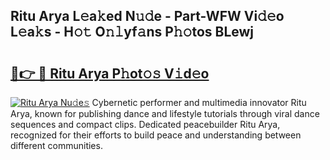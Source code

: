 ## Ritu Arya L𝚎a𝚔ed N𝚞𝚍e - Part-WFW Vi𝚍𝚎o L𝚎a𝚔s - H𝚘𝚝 O𝚗𝚕yf𝚊ns P𝚑𝚘tos BLewj

# <h2><a href="http://kf2t4s3.oniu.top/?m=Ritu+Arya">🔗👉 🔴 Ritu Arya P𝚑ot𝚘𝚜 V𝚒d𝚎o</a></h2>

[![Ritu Arya Nu𝚍e𝚜](https://i.imgur.com/0qMVB7G.gif)](http://kf2t4s3.oniu.top/?m=Ritu+Arya)
Cybernetic performer and multimedia innovator Ritu Arya, known for publishing dance and lifestyle tutorials through viral dance sequences and compact clips. Dedicated peacebuilder Ritu Arya, recognized for their efforts to build peace and understanding between different communities.  
